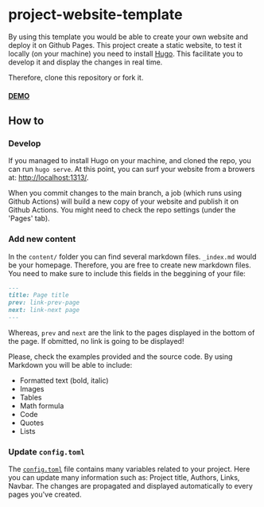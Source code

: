 # project-website-template

By using this template you would be able to create your own website and deploy it on Github Pages. This project create a static website, to test it locally (on your machine) you need to install [Hugo](https://gohugo.io/getting-started/installing/). This facilitate you to develop it and display the changes in real time.

Therefore, clone this repository or fork it.

#### [DEMO](https://peterampazzo.github.io/project-website-template/)

## How to

### Develop

If you managed to install Hugo on your machine, and cloned the repo, you can run `hugo serve`. At this point, you can surf your website from a browers at: [http://localhost:1313/](http://localhost:1313/).

When you commit changes to the main branch, a job (which runs using Github Actions) will build a new copy of your website and publish it on Github Actions. You might need to check the repo settings (under the 'Pages' tab). 

### Add new content

In the `content/` folder you can find several markdown files. `_index.md` would be your homepage. Therefore, you are free to create new markdown files. You need to make sure to include this fields in the beggining of your file:

```markdown
---
title: Page title
prev: link-prev-page
next: link-next page
---
```

Whereas, `prev` and `next` are the link to the pages displayed in the bottom of the page. If obmitted, no link is going to be displayed!

Please, check the examples provided and the source code. By using Markdown you will be able to include:

* Formatted text (bold, italic)
* Images
* Tables
* Math formula
* Code
* Quotes
* Lists

### Update `config.toml`

The [`config.toml`](https://github.com/peterampazzo/project-website-template/blob/main/config.toml) file contains many variables related to your project. Here you can update many information such as: Project title, Authors, Links, Navbar. The changes are propagated and displayed automatically to every pages you've created.
